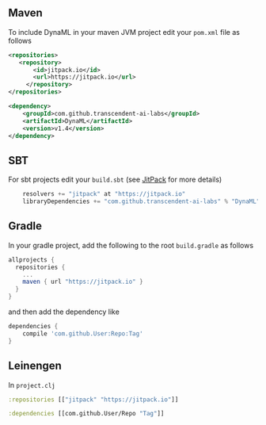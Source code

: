 ## Maven

To include DynaML in your maven JVM project edit your ```pom.xml``` file as follows

```xml
<repositories>
   <repository>
	   <id>jitpack.io</id>
	   <url>https://jitpack.io</url>
	 </repository>
</repositories>
```

```xml
<dependency>
    <groupId>com.github.transcendent-ai-labs</groupId>
    <artifactId>DynaML</artifactId>
    <version>v1.4</version>
</dependency>
```

## SBT

For sbt projects edit your `build.sbt` (see [JitPack](https://jitpack.io/#transcendent-ai-labs/DynaML) for more details)

```scala
    resolvers += "jitpack" at "https://jitpack.io"
    libraryDependencies += "com.github.transcendent-ai-labs" % "DynaML" % version
```

## Gradle

In your gradle project, add the following to the root `build.gradle` as follows

```groovy
allprojects {
  repositories {
    ...
    maven { url "https://jitpack.io" }
  }
}
```

and then add the dependency like

```groovy
dependencies {
	compile 'com.github.User:Repo:Tag'
}
```

## Leinengen

In `project.clj`

```clojure
:repositories [["jitpack" "https://jitpack.io"]]
```

```clojure
:dependencies [[com.github.User/Repo "Tag"]]
```
